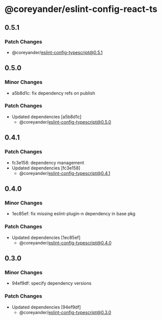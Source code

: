 # @coreyander/eslint-config-react-ts

## 0.5.1

### Patch Changes

- @coreyander/eslint-config-typescript@0.5.1

## 0.5.0

### Minor Changes

- a5b8d1c: fix dependency refs on publish

### Patch Changes

- Updated dependencies [a5b8d1c]
  - @coreyander/eslint-config-typescript@0.5.0

## 0.4.1

### Patch Changes

- fc3e158: dependency management
- Updated dependencies [fc3e158]
  - @coreyander/eslint-config-typescript@0.4.1

## 0.4.0

### Minor Changes

- 1ec85ef: fix missing eslint-plugin-n dependency in base pkg

### Patch Changes

- Updated dependencies [1ec85ef]
  - @coreyander/eslint-config-typescript@0.4.0

## 0.3.0

### Minor Changes

- 94ef9df: specify dependency versions

### Patch Changes

- Updated dependencies [94ef9df]
  - @coreyander/eslint-config-typescript@0.3.0
